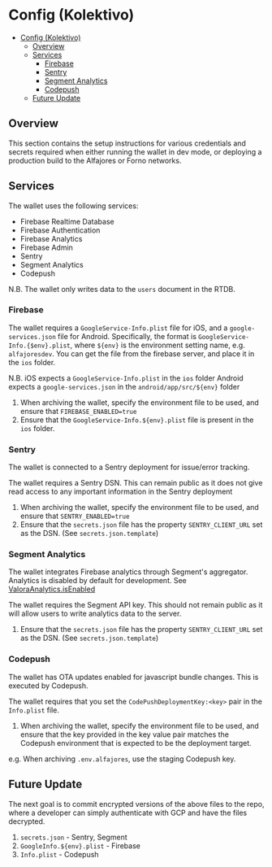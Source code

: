 # Config (Kolektivo)

- [Config (Kolektivo)](#config-kolektivo)
  - [Overview](#overview)
  - [Services](#services)
    - [Firebase](#firebase)
    - [Sentry](#sentry)
    - [Segment Analytics](#segment-analytics)
    - [Codepush](#codepush)
  - [Future Update](#future-update)

## Overview

This section contains the setup instructions for various credentials and secrets required when either running the wallet in dev mode, or deploying a production build to the Alfajores or Forno networks.

## Services

The wallet uses the following services:

- Firebase Realtime Database
- Firebase Authentication
- Firebase Analytics
- Firebase Admin
- Sentry
- Segment Analytics
- Codepush

N.B. The wallet only writes data to the `users` document in the RTDB.

### Firebase

The wallet requires a `GoogleService-Info.plist` file for iOS, and a `google-services.json` file for Android. Specifically, the format is `GoogleService-Info.{$env}.plist`, where `${env}` is the environment setting name, e.g. `alfajoresdev`. You can get the file from the firebase server, and place it in the `ios` folder.

N.B.
iOS expects a `GoogleService-Info.plist` in the `ios` folder
Android expects a `google-services.json` in the `android/app/src/${env}` folder

1. When archiving the wallet, specify the environment file to be used, and ensure that `FIREBASE_ENABLED=true`
2. Ensure that the `GoogleService-Info.${env}.plist` file is present in the `ios` folder.

### Sentry

The wallet is connected to a Sentry deployment for issue/error tracking.

The wallet requires a Sentry DSN. This can remain public as it does not give read access to any important information in the Sentry deployment

1. When archiving the wallet, specify the environment file to be used, and ensure that `SENTRY_ENABLED=true`
2. Ensure that the `secrets.json` file has the property `SENTRY_CLIENT_URL` set as the DSN. (See `secrets.json.template`)

### Segment Analytics

The wallet integrates Firebase analytics through Segment's aggregator. Analytics is disabled by default for development. See [ValoraAnalytics.isEnabled](src/analytics/ValoraAnalytics.ts)

The wallet requires the Segment API key. This should not remain public as it will allow users to write analytics data to the server.

1. Ensure that the `secrets.json` file has the property `SENTRY_CLIENT_URL` set as the DSN. (See `secrets.json.template`)

### Codepush

The wallet has OTA updates enabled for javascript bundle changes. This is executed by Codepush.

The wallet requires that you set the `CodePushDeploymentKey:<key>` pair in the `Info.plist` file.

1. When archiving the wallet, specify the environment file to be used, and ensure that the key provided in the key value pair matches the Codepush environment that is expected to be the deployment target.

e.g. When archiving `.env.alfajores`, use the staging Codepush key.

## Future Update

The next goal is to commit encrypted versions of the above files to the repo, where a developer can simply authenticate with GCP and have the files decrypted.

1. `secrets.json` - Sentry, Segment
2. `GoogleInfo.${env}.plist` - Firebase
3. `Info.plist` - Codepush
